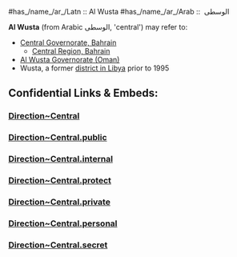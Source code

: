 

#has_/name_/ar_/Latn :: Al Wusta 
#has_/name_/ar_/Arab ::  الوسطى  


**Al Wusta** (from Arabic الوسطى, 'central') may refer to:

- [Central Governorate, Bahrain](https://en.wikipedia.org/wiki/Central_Governorate,_Bahrain "Central Governorate, Bahrain")
    - [Central Region, Bahrain](https://en.wikipedia.org/wiki/Central_Region,_Bahrain "Central Region, Bahrain")
- [Al Wusta Governorate (Oman)](https://en.wikipedia.org/wiki/Al_Wusta_Governorate_(Oman) "Al Wusta Governorate (Oman)")
- Wusta, a former [district in Libya](https://en.wikipedia.org/wiki/Districts_of_Libya "Districts of Libya") prior to 1995


## Confidential Links & Embeds: 

### [Direction~Central](/_Standards/Earth/2D-Directions/Direction~Central.md) 

### [Direction~Central.public](/_public/Earth/2D-Directions/Direction~Central.public.md) 

### [Direction~Central.internal](/_internal/Earth/2D-Directions/Direction~Central.internal.md) 

### [Direction~Central.protect](/_protect/Earth/2D-Directions/Direction~Central.protect.md) 

### [Direction~Central.private](/_private/Earth/2D-Directions/Direction~Central.private.md) 

### [Direction~Central.personal](/_personal/Earth/2D-Directions/Direction~Central.personal.md) 

### [Direction~Central.secret](/_secret/Earth/2D-Directions/Direction~Central.secret.md)

